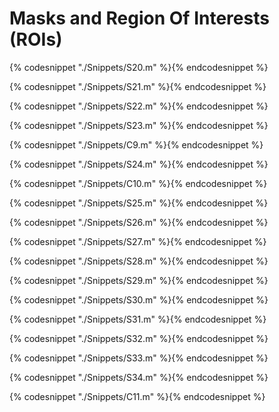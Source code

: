# Masks and Region Of Interests (ROIs)

{% codesnippet "./Snippets/S20.m" %}{% endcodesnippet %}

{% codesnippet "./Snippets/S21.m" %}{% endcodesnippet %}

{% codesnippet "./Snippets/S22.m" %}{% endcodesnippet %}

{% codesnippet "./Snippets/S23.m" %}{% endcodesnippet %}

{% codesnippet "./Snippets/C9.m" %}{% endcodesnippet %}

{% codesnippet "./Snippets/S24.m" %}{% endcodesnippet %}

{% codesnippet "./Snippets/C10.m" %}{% endcodesnippet %}

{% codesnippet "./Snippets/S25.m" %}{% endcodesnippet %}

{% codesnippet "./Snippets/S26.m" %}{% endcodesnippet %}

{% codesnippet "./Snippets/S27.m" %}{% endcodesnippet %}

{% codesnippet "./Snippets/S28.m" %}{% endcodesnippet %}

{% codesnippet "./Snippets/S29.m" %}{% endcodesnippet %}

{% codesnippet "./Snippets/S30.m" %}{% endcodesnippet %}

{% codesnippet "./Snippets/S31.m" %}{% endcodesnippet %}

{% codesnippet "./Snippets/S32.m" %}{% endcodesnippet %}

{% codesnippet "./Snippets/S33.m" %}{% endcodesnippet %}

{% codesnippet "./Snippets/S34.m" %}{% endcodesnippet %}

{% codesnippet "./Snippets/C11.m" %}{% endcodesnippet %}